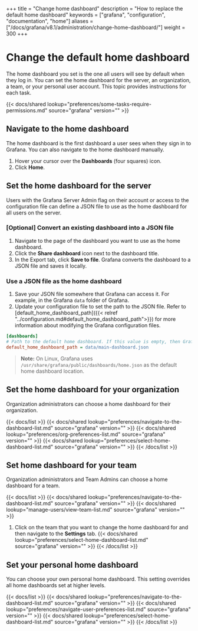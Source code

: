 +++
title = "Change home dashboard"
description = "How to replace the default home dashboard"
keywords = ["grafana", "configuration", "documentation", "home"]
aliases = ["/docs/grafana/v8.1/administration/change-home-dashboard/"]
weight = 300
+++

# Change the default home dashboard

The home dashboard you set is the one all users will see by default when they log in. You can set the home dashboard for the server, an organization, a team, or your personal user account. This topic provides instructions for each task.

{{< docs/shared lookup="preferences/some-tasks-require-permissions.md" source="grafana" version="<GRAFANA VERSION>" >}}

## Navigate to the home dashboard

The home dashboard is the first dashboard a user sees when they sign in to Grafana. You can also navigate to the home dashboard manually.

1. Hover your cursor over the **Dashboards** (four squares) icon.
1. Click **Home**.

## Set the home dashboard for the server

Users with the Grafana Server Admin flag on their account or access to the configuration file can define a JSON file to use as the home dashboard for all users on the server.

### [Optional] Convert an existing dashboard into a JSON file

1. Navigate to the page of the dashboard you want to use as the home dashboard.
1. Click the **Share dashboard** icon next to the dashboard title.
1. In the Export tab, click **Save to file**. Grafana converts the dashboard to a JSON file and saves it locally.

### Use a JSON file as the home dashboard

1. Save your JSON file somewhere that Grafana can access it. For example, in the Grafana `data` folder of Grafana.
1. Update your configuration file to set the path to the JSON file. Refer to [default_home_dashboard_path]({{< relref "../configuration.md#default_home_dashboard_path">}}) for more information about modifying the Grafana configuration files.

```ini
[dashboards]
# Path to the default home dashboard. If this value is empty, then Grafana uses StaticRootPath + "dashboards/home.json"
default_home_dashboard_path = data/main-dashboard.json
```

> **Note:** On Linux, Grafana uses `/usr/share/grafana/public/dashboards/home.json` as the default home dashboard location.

## Set the home dashboard for your organization

Organization administrators can choose a home dashboard for their organization.

{{< docs/list >}}
{{< docs/shared lookup="preferences/navigate-to-the-dashboard-list.md" source="grafana" version="<GRAFANA VERSION>" >}}
{{< docs/shared lookup="preferences/org-preferences-list.md" source="grafana" version="<GRAFANA VERSION>" >}}
{{< docs/shared lookup="preferences/select-home-dashboard-list.md" source="grafana" version="<GRAFANA VERSION>" >}}
{{< /docs/list >}}

## Set home dashboard for your team

Organization administrators and Team Admins can choose a home dashboard for a team.

{{< docs/list >}}
{{< docs/shared lookup="preferences/navigate-to-the-dashboard-list.md" source="grafana" version="<GRAFANA VERSION>" >}}
{{< docs/shared lookup="manage-users/view-team-list.md" source="grafana" version="<GRAFANA VERSION>" >}}

1. Click on the team that you want to change the home dashboard for and then navigate to the **Settings** tab.
   {{< docs/shared lookup="preferences/select-home-dashboard-list.md" source="grafana" version="<GRAFANA VERSION>" >}}
   {{< /docs/list >}}

## Set your personal home dashboard

You can choose your own personal home dashboard. This setting overrides all home dashboards set at higher levels.

{{< docs/list >}}
{{< docs/shared lookup="preferences/navigate-to-the-dashboard-list.md" source="grafana" version="<GRAFANA VERSION>" >}}
{{< docs/shared lookup="preferences/navigate-user-preferences-list.md" source="grafana" version="<GRAFANA VERSION>" >}}
{{< docs/shared lookup="preferences/select-home-dashboard-list.md" source="grafana" version="<GRAFANA VERSION>" >}}
{{< /docs/list >}}
